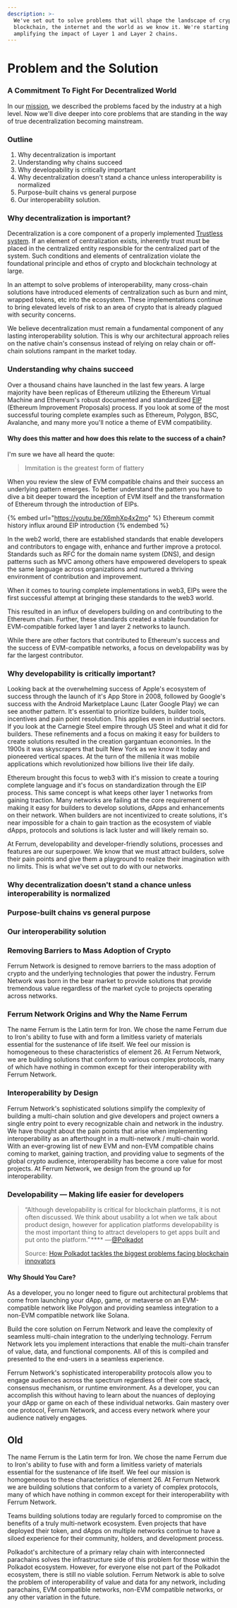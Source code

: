 ```yaml
---
description: >-
  We've set out to solve problems that will shape the landscape of crypto,
  blockchain, the internet and the world as we know it. We're starting by
  amplifying the impact of Layer 1 and Layer 2 chains.
---
```


# Problem and the Solution

### A Commitment To Fight For Decentralized World

In our [mission](the-ferrum-network-mission.md), we described the problems faced by the industry at a high level. Now we'll dive deeper into core problems that are standing in the way of true decentralization becoming mainstream.

### Outline

1. Why decentralization is important
2. Understanding why chains succeed
3. Why developability is critically important
4. Why decentralization doesn't stand a chance unless interoperability is normalized
5. Purpose-built chains vs general purpose
6. Our interoperability solution.

### Why decentralization is important?

Decentralization is a core component of a properly implemented [Trustless system](https://www.gemini.com/cryptopedia/trustless-meaning-blockchain-non-custodial-smart-contracts#section-whom-do-you-trust). If an element of centralization exists, inherently trust must be placed in the centralized entity responsible for the centralized part of the system. Such conditions and elements of centralization violate the foundational principle and ethos of crypto and blockchain technology at large.&#x20;

In an attempt to solve problems of interoperability, many cross-chain solutions have introduced elements of centralization such as burn and mint, wrapped tokens, etc into the ecosystem. These implementations continue to bring elevated levels of risk to an area of crypto that is already plagued with security concerns.

We believe decentralization must remain a fundamental component of any lasting interoperability solution. This is why our architectural approach relies on the native chain's consensus instead of relying on relay chain or off-chain solutions rampant in the market today.

### Understanding why chains succeed

Over a thousand chains have launched in the last few years. A large majority have been replicas of Ethereum utilizing the Ethereum Virtual Machine and Ethereum's robust documented and standardized [EIP](https://ethereum.org/en/eips/) (Ethereum Improvement Proposals) process. If you look at some of the most successful touring complete examples such as Ethereum, Polygon, BSC, Avalanche, and many more you'll notice a theme of EVM compatibility.&#x20;

#### Why does this matter and how does this relate to the success of a chain?

I'm sure we have all heard the quote:

> Immitation is the greatest form of flattery

When you review the slew of EVM compatible chains and their success an underlying pattern emerges. To better understand the pattern you have to dive a bit deeper toward the inception of EVM itself and the transformation of Ethereum through the introduction of EIPs.&#x20;

{% embed url="https://youtu.be/X6mhXp4x2mo" %}
Ethereum commit history influx around EIP introduction
{% endembed %}

In the web2 world, there are established standards that enable developers and contributors to engage with, enhance and further improve a protocol. Standards such as RFC for the domain name system (DNS), and design patterns such as MVC among others have empowered developers to speak the same language across organizations and nurtured a thriving environment of contribution and improvement.&#x20;

When it comes to touring complete implementations in web3, EIPs were the first successful attempt at bringing these standards to the web3 world.

This resulted in an influx of developers building on and contributing to the Ethereum chain. Further, these standards created a stable foundation for EVM-compatible forked layer 1 and layer 2 networks to launch.&#x20;

While there are other factors that contributed to Ethereum's success and the success of EVM-compatible networks, a focus on developability was by far the largest contributor.&#x20;

### Why developability is critically important?

Looking back at the overwhelming success of Apple's ecosystem of success through the launch of it's App Store in 2008, followed by Google's success with the Android Marketplace Launc (Later Google Play) we can see another pattern. It's essential to prioritize builders, builder tools, incentives and pain point resolution. This applies even in industrial sectors. If you look at the Carnegie Steel empire through US Steel and what it did for builders. These refinements and a focus on making it easy for builders to create solutions resulted in the creation gargantuan economies.  In the 1900s it was skyscrapers that built New York as we know it today and pioneered vertical spaces. At the turn of the millenia it was mobile applications which revolutionized how billions live their life daily.&#x20;

Ethereum brought this focus to web3 with it's mission to create a touring complete language and it's focus on standardization through the EIP process. This same concept is what keeps other layer 1 networks from gaining traction. Many networks are failing at the core requirement of making it easy for builders to develop solutions, dApps and enhancements on their network. When builders are not incentivized to create solutions, it's near impossible for a chain to gain traction as the ecosystem of viable dApps, protocols and solutions is lack luster and will likely remain so.&#x20;

At Ferrum, developability and developer-friendly solutions, processes and features are our superpower. We know that we must attract builders, solve their pain points and give them a playground to realize their imagination with no limits. This is what we've set out to do with our networks.

### Why decentralization doesn't stand a chance unless interoperability is normalized



### Purpose-built chains vs general purpose



### Our interoperability solution



### Removing Barriers to Mass Adoption of Crypto

Ferrum Network is designed to remove barriers to the mass adoption of crypto and the underlying technologies that power the industry. Ferrum Network was born in the bear market to provide solutions that provide tremendous value regardless of the market cycle to projects operating across networks.&#x20;

### Ferrum Network Origins and Why the Name Ferrum

The name Ferrum is the Latin term for Iron. We chose the name Ferrum due to Iron's ability to fuse with and form a limitless variety of materials essential for the sustenance of life itself. We feel our mission is homogeneous to these characteristics of element 26. At Ferrum Network, we are building solutions that conform to various complex protocols, many of which have nothing in common except for their interoperability with Ferrum Network.

### Interoperability by Design

Ferrum Network's sophisticated solutions simplify the complexity of building a multi-chain solution and give developers and project owners a single entry point to every recognizable chain and network in the industry. We have thought about the pain points that arise when implementing interoperability as an afterthought in a multi-network / multi-chain world. With an ever-growing list of new EVM and non-EVM compatible chains coming to market, gaining traction, and providing value to segments of the global crypto audience, interoperability has become a core value for most projects. At Ferrum Network, we design from the ground up for interoperability.

### **Developability — Making life easier for developers**

> “Although developability is critical for blockchain platforms, it is not often discussed. We think about usability a lot when we talk about product design, however for application platforms developability is the most important thing to attract developers to get apps built and put onto the platform.” **** — [@Polkadot](https://twitter.com/polkadotnetwork)&#x20;
>
> Source: [How Polkadot tackles the biggest problems facing blockchain innovators](https://link.medium.com/o1goC1nazlb)

#### Why Should You Care?

As a developer, you no longer need to figure out architectural problems that come from launching your dApp, game, or metaverse on an EVM-compatible network like Polygon and providing seamless integration to a non-EVM compatible network like Solana.

Build the core solution on Ferrum Network and leave the complexity of seamless multi-chain integration to the underlying technology. Ferrum Network lets you implement interactions that enable the multi-chain transfer of value, data, and functional components. All of this is compiled and presented to the end-users in a seamless experience.

Ferrum Network's sophisticated interoperability protocols allow you to engage audiences across the spectrum regardless of their core stack, consensus mechanism, or runtime environment. As a developer, you can accomplish this without having to learn about the nuances of deploying your dApp or game on each of these individual networks. Gain mastery over one protocol, Ferrum Network, and access every network where your audience natively engages.

## Old

The name Ferrum is the Latin term for Iron. We chose the name Ferrum due to Iron's ability to fuse with and form a limitless variety of materials essential for the sustenance of life itself. We feel our mission is homogeneous to these characteristics of element 26.  At Ferrum Network we are building solutions that conform to a variety of complex protocols, many of which have nothing in common except for their interoperability with Ferrum Network.

Teams building solutions today are regularly forced to compromise on the benefits of a truly multi-network ecosystem. Even projects that have deployed their token, and dApps on multiple networks continue to have a siloed experience for their community, holders, and development process.

Polkadot's architecture of a primary relay chain with interconnected parachains solves the infrastructure side of this problem for those within the Polkadot ecosystem. However, for everyone else not part of the Polkadot ecosystem, there is still no viable solution. Ferrum Network is able to solve the problem of interoperability of value and data for any network, including parachains, EVM compatible networks, non-EVM compatible networks, or any other variation in the future.

